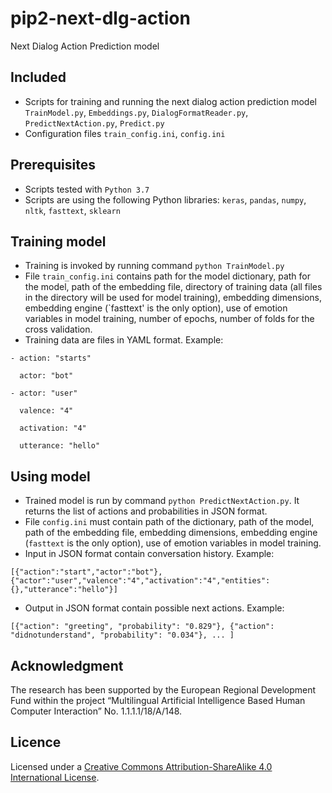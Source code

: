 # pip2-next-dlg-action
Next Dialog Action Prediction model

## Included
- Scripts for training and running the next dialog action prediction model `TrainModel.py`, `Embeddings.py`, `DialogFormatReader.py`, `PredictNextAction.py`, `Predict.py`
- Configuration files `train_config.ini`, `config.ini`

## Prerequisites
- Scripts tested with `Python 3.7`
- Scripts are using the following Python libraries: `keras`, `pandas`, `numpy`, `nltk`, `fasttext`, `sklearn`

## Training model
- Training is invoked by running command `python TrainModel.py`
- File `train_config.ini` contains path for the model dictionary, path for the model, path of the embedding file, directory of training data (all files in the directory will be used for model training), embedding dimensions, embedding engine (`fasttext' is the only option), use of emotion variables in model training, number of epochs, number of folds for the cross validation.
- Training data are files in YAML format.
Example:

`- action: "starts"`

`  actor: "bot"`

`- actor: "user"`

`  valence: "4"`

`  activation: "4"`

`  utterance: "hello"`

## Using model
- Trained model is run by command `python PredictNextAction.py`. It returns the list of actions and probabilities in JSON format.
- File `config.ini` must contain path of the dictionary, path of the model, path of the embedding file, embedding dimensions, embedding engine (`fasttext` is the only option), use of emotion variables in model training.
- Input in JSON format contain conversation history.
Example:

`[{"action":"start","actor":"bot"},{"actor":"user","valence":"4","activation":"4","entities":{},"utterance":"hello"}]`

- Output in JSON format contain possible next actions.
Example:

`[{"action": "greeting", "probability": "0.829"}, {"action": "didnotunderstand", "probability": "0.034"}, ... ]`

## Acknowledgment
The research has been supported by the European Regional Development Fund within the project “Multilingual Artificial Intelligence Based Human Computer Interaction” No. 1.1.1.1/18/A/148.

## Licence
Licensed under a [Creative Commons Attribution-ShareAlike 4.0 International License](https://creativecommons.org/licenses/by-sa/4.0/).